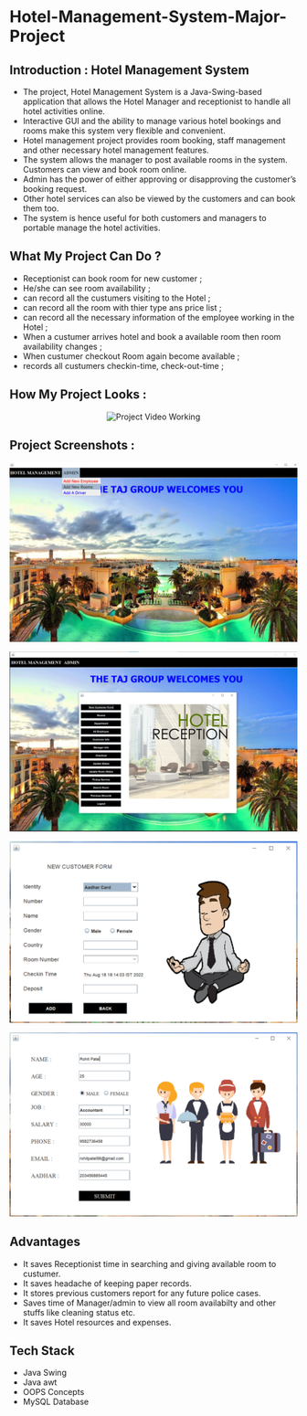 # Hotel-Management-System-Major-Project

## Introduction : Hotel Management System
   * The project, Hotel Management System is a Java-Swing-based application that allows the Hotel Manager and receptionist to handle all hotel activities online. 
   * Interactive GUI and the ability to manage various hotel bookings and rooms make this system very flexible and convenient. 
   * Hotel management project provides room booking, staff management and other necessary hotel management features. 
   * The system allows the manager to post available rooms in the system. Customers can view and book room online. 
   * Admin has the power of either approving or disapproving the customer’s booking request. 
   * Other hotel services can also be viewed by the customers and can book them too. 
   * The system is hence useful for both customers and managers to portable manage the hotel activities.

## What My Project Can Do ?
  * Receptionist can book room for new customer ;
  * He/she can see room availability ;
  * can record all the custumers visiting to the Hotel ;
  * can record all the room with thier type ans price list ;
  * can record all the necessary information of the employee working in the Hotel ;
  * When a custumer arrives hotel and book a available room then room availability changes ;
  * When custumer checkout Room again become available ;
  * records all custumers checkin-time, check-out-time ;


## How My Project Looks :
  <p align="center">
  <img src="icons/hotel.jpg" width="650" height="auto" title="Project Video Working" >
  </p>

## Project Screenshots :
  <p align="center">
  <img src="icons/Screenshots/Dashboard.png" width="auto" height="auto" title="Dashboard" >
  </p>
  <p align="center">
  <img src="icons/Screenshots/Reception.png" width="auto" height="auto" title="Reception" >
  </p>
  <p align="center">
  <img src="icons/Screenshots/customer_form.png" width="auto" height="auto" title="Customer Form" >
  </p>
  <p align="center">
  <img src="icons/Screenshots/new_employee.png" width="auto" height="auto" title="New Employee Form" >
  </p>


## Advantages 
 * It saves Receptionist time in searching and giving available room to custumer.
 * It saves headache of keeping paper records.
 * It stores previous customers report for any future police cases.
 * Saves time of Manager/admin to view all room availabilty and other stuffs like cleaning status etc.
 * It saves Hotel resources and expenses.
 
 
 ## Tech Stack 
 * Java Swing
 * Java awt
 * OOPS Concepts
 * MySQL Database
